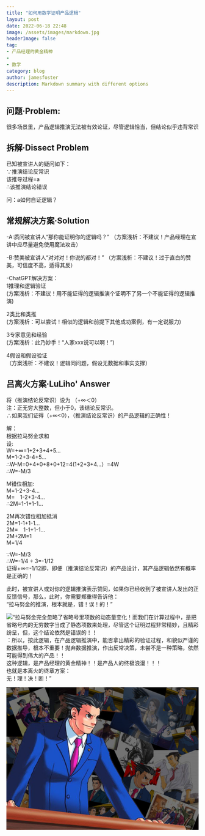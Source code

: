 ```yaml
---
title: "如何用数学证明产品逻辑"
layout: post
date: 2022-06-18 22:48
image: /assets/images/markdown.jpg
headerImage: false
tag:
- 产品经理的黄金精神
- 
- 数学
category: blog
author: jamesfoster
description: Markdown summary with different options
---
```


## 问题·Problem:
很多场景里，产品逻辑推演无法被有效论证，尽管逻辑恰当，但结论似乎违背常识

## 拆解·Dissect Problem
<p>已知被宣讲人的疑问如下：
<br>∵推演结论反常识
<br>  该推导过程=a
<br>∴该推演结论错误</p>

<p>问：a如何自证逻辑？</p>

## 常规解决方案·Solution
-A:质问被宣讲人“那你能证明你的逻辑吗？”
（方案浅析：不建议！产品经理在宣讲中应尽量避免使用魔法攻击）

-B:赞美被宣讲人“对对对！你说的都对！”
（方案浅析：不建议！过于直白的赞美，可信度不高，适得其反）

-ChatGPT解决方案：
<br>1推理和逻辑验证
<br>(方案浅析：不建议！用不能证得的逻辑推演个证明不了另一个不能证得的逻辑推演)
  
  2类比和类推
<br>(方案浅析：可以尝试！相似的逻辑和前提下其他成功案例，有一定说服力)
  
  3专家意见和经验
<br>(方案浅析：此乃妙手！“人家xxx说可以啊！”)
  
  4假设和假设验证
<br>（方案浅析：不建议！逻辑同问题，假设无数据和事实支撑）

## 吕离火方案·LuLiho' Answer
<p>将（推演结论反常识）设为 （+∞＜0）
<br>注：正无穷大整数，但小于0，该结论反常识。
<br>∴如果我们证得（+∞<0），（推演结论反常识）的产品逻辑的正确性！</p>

<p>解：
<br>根据拉马努金求和
<br>设:
<br>W=+∞=1+2+3+4+5...
<br>M=1-2+3-4+5...
<br>∴W-M=0+4+0+8+0+12=4(1+2+3+4...）=4W
<br>∴W=-M/3</p>

<p>M错位相加:
<br>M=1-2+3-4...
<br>M=&emsp;1-2+3-4...
<br>∴2M=1-1+1-1...</p>

<p>2M再次错位相加抵消
<br>2M=1-1+1-1...
<br>2M=&emsp;1-1+1-1...
<br>2M+2M=1
<br>M=1/4</p>

<p>∵W=-M/3
<br>∴W=-1/4 ÷ 3=-1/12
<br>证得+∞=-1/12<O
<br>即，即便（推演结论反常识）的产品设计，其产品逻辑依然有概率是正确的！</p>

<p>此时，被宣讲人或对你的逻辑推演表示赞同，如果你已经收到了被宣讲人发出的正反馈信号，那么，此时，你需要郑重得告诉他：
<br>“拉马努金的推演，根本就是，错！误！的！”</p>

<img src="/assets/images/nizhuan01.png" style="float: inline-start;">

<p>“拉马努金完全忽略了省略号里项数的动态量变化！而我们在计算过程中，是把省略号内的无穷数字当成了静态项数来处理，尽管这个证明过程非常精妙，且精彩纷呈，但，这个结论依然是错误的！！
<br>：所以，按此逻辑，在产品逻辑推演中，能否拿出精彩的验证过程，和貌似严谨的数据推导，根本不重要！抛弃数据推演，作出反常决策，未尝不是一种策略，依然可能得到伟大的产品！！
<br>这种逻辑，是产品经理的黄金精神！！是产品人的终极浪漫！！！
<br>也就是本离火的终章方案：
<br>无！理！决！断！”</p>

<img src="/assets/images/nizhuan02.png" style="float: inline-start;">

